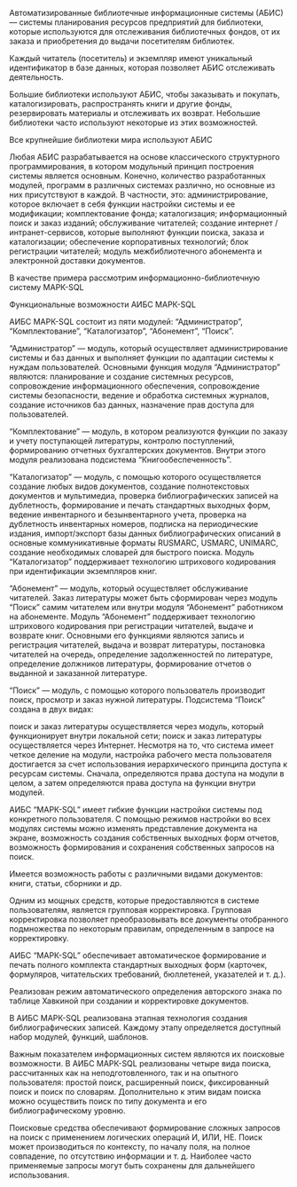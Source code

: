 
Автоматизированные библиотечные информационные системы (АБИС) — системы планирования ресурсов предприятий для библиотеки, которые используются для отслеживания библиотечных фондов, от их заказа и приобретения до выдачи посетителям библиотек.

Каждый читатель (посетитель) и экземпляр имеют уникальный идентификатор в базе данных, которая позволяет АБИС отслеживать деятельность.

Большие библиотеки используют АБИС, чтобы заказывать и покупать, каталогизировать, распространять книги и другие фонды, резервировать материалы и отслеживать их возврат. Небольшие библиотеки часто используют некоторые из этих возможностей.

Все крупнейшие библиотеки мира используют АБИС

Любая АБИС разрабатывается на основе классического структурного программирования, в котором модульный принцип построения системы является основным. Конечно, количество разработанных модулей, программ в различных системах различно, но основные из них присутствуют в каждой. В частности, это: администрирование, которое включает в себя функции настройки системы и ее модификации; комплектование фонда; каталогизация; информационный поиск и заказ изданий; обслуживание читателей; создание интернет /интранет-сервисов, которые выполняют функции поиска, заказа и каталогизации; обеспечение корпоративных технологий; блок регистрации читателей; модуль межбиблиотечного абонемента и электронной доставки документов.

В качестве примера рассмотрим информационно-библиотечную систему МАРК-SQL

Функциональные возможности АИБС МАРК-SQL

АИБС МАРК-SQL состоит из пяти модулей: “Администратор”, “Комплектование”, “Каталогизатор”, “Абонемент”, “Поиск”.

“Администратор” — модуль, который осуществляет администрирование системы и баз данных и выполняет функции по адаптации системы к нуждам пользователей. Основными функция модуля “Администратор” являются: планирование и создание системных ресурсов, сопровождение информационного обеспечения, сопровождение системы безопасности, ведение и обработка системных журналов, создание источников баз данных, назначение прав доступа для пользователей.

“Комплектование” — модуль, в котором реализуются функции по заказу и учету поступающей литературы, контролю поступлений, формированию отчетных бухгалтерских документов. Внутри этого модуля реализована подсистема “Книгообеспеченность”.

“Каталогизатор” — модуль, с помощью которого осуществляется создание любых видов документов, создание полнотекстовых документов и мультимедиа, проверка библиографических записей на дублетность, формирование и печать стандартных выходных форм, ведение инвентарного и безынвентарного учета, проверка на дублетность инвентарных номеров, подписка на периодические издания, импорт/экспорт базы данных библиографических описаний в основные коммуникативные форматы RUSMARC, USMARC, UNIMARC, создание необходимых словарей для быстрого поиска. Модуль “Каталогизатор” поддерживает технологию штрихового кодирования при идентификации экземпляров книг.

“Абонемент” — модуль, который осуществляет обслуживание читателей. Заказ литературы может быть сформирован через модуль “Поиск” самим читателем или внутри модуля “Абонемент” работником на абонементе. Модуль “Абонемент” поддерживает технологию штрихового кодирования при регистрации читателей, выдаче и возврате книг. Основными его функциями являются запись и регистрация читателей, выдача и возврат литературы, постановка читателей на очередь, определение задолженностей по литературе, определение должников литературы, формирование отчетов о выданной и заказанной литературе.

“Поиск” — модуль, с помощью которого пользователь производит поиск, просмотр и заказ нужной литературы. Подсистема “Поиск” создана в двух видах:

поиск и заказ литературы осуществляется через модуль, который функционирует внутри локальной сети;
поиск и заказ литературы осуществляется через Интернет.
Несмотря на то, что система имеет четкое деление на модули, настройка рабочего места пользователя достигается за счет использования иерархического принципа доступа к ресурсам системы. Сначала, определяются права доступа на модули в целом, а затем определяются права доступа на функции внутри модулей.

АИБС “МАРК-SQL” имеет гибкие функции настройки системы под конкретного пользователя. С помощью режимов настройки во всех модулях системы можно изменять представление документа на экране, возможность создания собственных выходных форм отчетов, возможность формирования и сохранения собственных запросов на поиск.

Имеется возможность работы с различными видами документов: книги, статьи, сборники и др.

Одним из мощных средств, которые предоставляются в системе пользователям, является групповая корректировка. Групповая корректировка позволяет преобразовывать все документы отобранного подмножества по некоторым правилам, определенным в запросе на корректировку.

АИБС “МАРК-SQL” обеспечивает автоматическое формирование и печать полного комплекта стандартных выходных форм (карточек, формуляров, читательских требований, бюллетеней, указателей и т. д.).

Реализован режим автоматического определения авторского знака по таблице Хавкиной при создании и корректировке документов.

В АИБС МАРК-SQL реализована этапная технология создания библиографических записей. Каждому этапу определяется доступный набор модулей, функций, шаблонов.

Важным показателем информационных систем являются их поисковые возможности. В АИБС МАРК-SQL реализованы четыре вида поиска, рассчитанных как на неподготовленного, так и на опытного пользователя: простой поиск, расширенный поиск, фиксированный поиск и поиск по словарям. Дополнительно к этим видам поиска можно осуществить поиск по типу документа и его библиографическому уровню.

Поисковые средства обеспечивают формирование сложных запросов на поиск с применением логических операций И, ИЛИ, НЕ. Поиск может производиться по контексту, по началу поля, на полное совпадение, по отсутствию информации и т. д. Наиболее часто применяемые запросы могут быть сохранены для дальнейшего использования.
